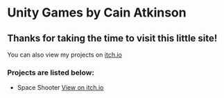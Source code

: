 # Unity Games by Cain Atkinson
## Thanks for taking the time to visit this little site!
You can also view my projects on [itch.io](https://yellowsink.itch.io)
### Projects are listed below:
- Space Shooter [View on itch.io](https://yellowsink.itch.io/space-shooter)
